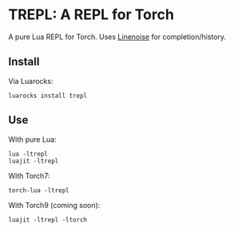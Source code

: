 TREPL: A REPL for Torch
=======================

A pure Lua REPL for Torch. Uses [Linenoise](https://github.com/hoelzro/lua-linenoise) 
for completion/history.

Install
-------

Via Luarocks:

```
luarocks install trepl
```

Use
---

With pure Lua:

```
lua -ltrepl
luajit -ltrepl
```

With Torch7:

```
torch-lua -ltrepl
```

With Torch9 (coming soon):

```
luajit -ltrepl -ltorch
```


